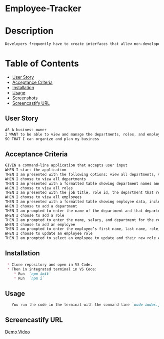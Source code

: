 # Employee-Tracker

# Description
```md
Developers frequently have to create interfaces that allow non-developers to easily view and interact with information stored in databases. These interfaces are called **content management systems (CMS)**. Your assignment this week is to build a command-line application from scratch to manage a company's employee database, using Node.js, Inquirer, and MySQL.
```

   # Table of Contents

  * [User Story](#user-story)
  * [Acceptance Criteria](#acceptance-criteria)
  * [Installation](#installation)
  * [Usage](#usage)
  * [Screenshots](#screenshots)
  * [Screencastify URL](#screencastify-url)



 ## User Story

```md
AS A business owner
I WANT to be able to view and manage the departments, roles, and employees in my company
SO THAT I can organize and plan my business
```

## Acceptance Criteria

 ```md
GIVEN a command-line application that accepts user input
WHEN I start the application
THEN I am presented with the following options: view all departments, view all roles, view all employees, add a department, add a role, add an employee, and update an employee role
WHEN I choose to view all departments
THEN I am presented with a formatted table showing department names and department ids
WHEN I choose to view all roles
THEN I am presented with the job title, role id, the department that role belongs to, and the salary for that role
WHEN I choose to view all employees
THEN I am presented with a formatted table showing employee data, including employee ids, first names, last names, job titles, departments, salaries, and managers that the employees report to
WHEN I choose to add a department
THEN I am prompted to enter the name of the department and that department is added to the database
WHEN I choose to add a role
THEN I am prompted to enter the name, salary, and department for the role and that role is added to the database
WHEN I choose to add an employee
THEN I am prompted to enter the employee’s first name, last name, role, and manager, and that employee is added to the database
WHEN I choose to update an employee role
THEN I am prompted to select an employee to update and their new role and this information is updated in the database 
```

## Installation
```md
 * Clone repository and open in VS Code.
 * Then in integrated terminal in VS Code:
    * Run  `npm init`
    * Run  `npm i`
```   

## Usage
```md
   You run the code in the terminal with the command line `node index.js`. You then answer the question prompts and make your selections accordingly
```

## Screencastify URL

[Demo Video](https://watch.screencastify.com/v/LaWw6NPvXNAR5bby8Ujk)

 